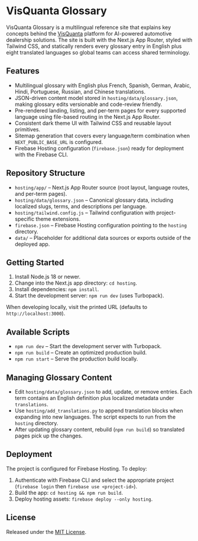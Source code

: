 # VisQuanta Glossary

VisQuanta Glossary is a multilingual reference site that explains key concepts behind the [VisQuanta](https://visquanta.com/) platform for AI-powered automotive dealership solutions. The site is built with the Next.js App Router, styled with Tailwind CSS, and statically renders every glossary entry in English plus eight translated languages so global teams can access shared terminology.

## Features
- Multilingual glossary with English plus French, Spanish, German, Arabic, Hindi, Portuguese, Russian, and Chinese translations.
- JSON-driven content model stored in `hosting/data/glossary.json`, making glossary edits versionable and code-review friendly.
- Pre-rendered landing, listing, and per-term pages for every supported language using file-based routing in the Next.js App Router.
- Consistent dark theme UI with Tailwind CSS and reusable layout primitives.
- Sitemap generation that covers every language/term combination when `NEXT_PUBLIC_BASE_URL` is configured.
- Firebase Hosting configuration (`firebase.json`) ready for deployment with the Firebase CLI.

## Repository Structure
- `hosting/app/` – Next.js App Router source (root layout, language routes, and per-term pages).
- `hosting/data/glossary.json` – Canonical glossary data, including localized slugs, terms, and descriptions per language.
- `hosting/tailwind.config.js` – Tailwind configuration with project-specific theme extensions.
- `firebase.json` – Firebase Hosting configuration pointing to the `hosting` directory.
- `data/` – Placeholder for additional data sources or exports outside of the deployed app.

## Getting Started
1. Install Node.js 18 or newer.
2. Change into the Next.js app directory: `cd hosting`.
3. Install dependencies: `npm install`.
4. Start the development server: `npm run dev` (uses Turbopack).

When developing locally, visit the printed URL (defaults to `http://localhost:3000`).

## Available Scripts
- `npm run dev` – Start the development server with Turbopack.
- `npm run build` – Create an optimized production build.
- `npm run start` – Serve the production build locally.

## Managing Glossary Content
- Edit `hosting/data/glossary.json` to add, update, or remove entries. Each term contains an English definition plus localized metadata under `translations`.
- Use `hosting/add_translations.py` to append translation blocks when expanding into new languages. The script expects to run from the `hosting` directory.
- After updating glossary content, rebuild (`npm run build`) so translated pages pick up the changes.

## Deployment
The project is configured for Firebase Hosting. To deploy:
1. Authenticate with Firebase CLI and select the appropriate project (`firebase login` then `firebase use <project-id>`).
2. Build the app: `cd hosting && npm run build`.
3. Deploy hosting assets: `firebase deploy --only hosting`.

## License
Released under the [MIT License](LICENSE).
